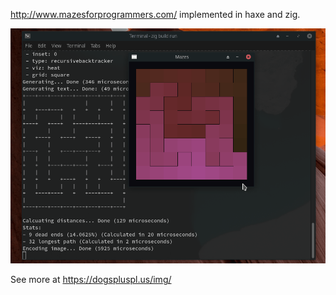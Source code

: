 http://www.mazesforprogrammers.com/ implemented in haxe and zig.

![](./zig/img/demo.gif)

See more at https://dogspluspl.us/img/
